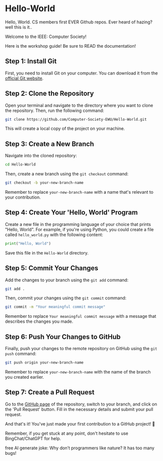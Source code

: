 # Hello-World
Hello, World. CS members first EVER Github repos. Ever heard of hazing? well this is it..

Welcome to the IEEE: Computer Society!

Here is the workshop guide! Be sure to READ the documentation!

## Step 1: Install Git
First, you need to install Git on your computer. You can download it from the [official Git website](https://git-scm.com/downloads). 

## Step 2: Clone the Repository
Open your terminal and navigate to the directory where you want to clone the repository. Then, run the following command:
```bash
git clone https://github.com/Computer-Society-EWU/Hello-World.git
```
This will create a local copy of the project on your machine.

## Step 3: Create a New Branch
Navigate into the cloned repository:
```bash
cd Hello-World
```
Then, create a new branch using the `git checkout` command:
```bash
git checkout -b your-new-branch-name
```
Remember to replace `your-new-branch-name` with a name that's relevant to your contribution.

## Step 4: Create Your 'Hello, World' Program
Create a new file in the programming language of your choice that prints "Hello, World". For example, if you're using Python, you could create a file called `hello_world.py` with the following content:
```python
print("Hello, World")
```
Save this file in the `Hello-World` directory.

## Step 5: Commit Your Changes
Add the changes to your branch using the `git add` command:
```bash
git add .
```
Then, commit your changes using the `git commit` command:
```bash
git commit -m "Your meaningful commit message"
```
Remember to replace `Your meaningful commit message` with a message that describes the changes you made.

## Step 6: Push Your Changes to GitHub
Finally, push your changes to the remote repository on GitHub using the `git push` command:
```bash
git push origin your-new-branch-name
```
Remember to replace `your-new-branch-name` with the name of the branch you created earlier.

## Step 7: Create a Pull Request
Go to the [GitHub page](https://github.com/Computer-Society-EWU/Hello-World) of the repository, switch to your branch, and click on the 'Pull Request' button. Fill in the necessary details and submit your pull request.

And that's it! You've just made your first contribution to a GitHub project! 🎉

Remember, if you get stuck at any point, don't hesitate to use BingChat/ChatGPT for help.

free AI generate joke: Why don’t programmers like nature? It has too many bugs!
